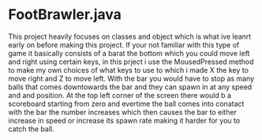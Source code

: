 # FootBrawler.java


This project heavily focuses on classes and object which is what ive leanrt early on before making this project. If your not familiar with this type of game it basically consists of a barat the bottom which you could move left and right using certain keys, in this prject i use the MousedPressed method to make my own choices of what keys to use to which i made X the key to move right and Z to move left. 
With the bar you would have to stop as many balls that comes downtowards the bar and they can spawn in at any speed and and position. At the top left corner of the screen there would b a scoreboard starting from zero and evertime the ball comes into conatact with the bar the number increases which then causes the bar to either increase in speed or increase its spawn rate making it harder for you to catch the ball.
